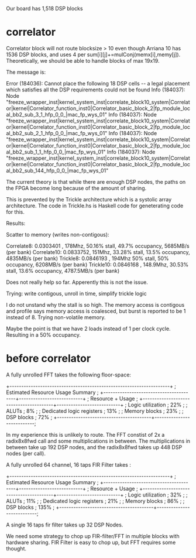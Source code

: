 Our board has 1,518 DSP blocks

# correlator

Correlator block will not route blocksize > 10 even though Arriana 10 has 1536 DSP blocks, and uses 4 per sum[i][j]+=mulConj(memx[i],memy[j]). Theoretically, we should be able to handle blocks of max 19x19.

The message is:

Error (184036): Cannot place the following 18 DSP cells -- a legal placement which satisfies all the DSP requirements could not be found
    Info (184037): Node "freeze_wrapper_inst|kernel_system_inst|correlate_block10_system|Correlator|kernel|Correlator_function_inst0|Correlator_basic_block_2|fp_module_local_bb2_sub_3_1_hfp_0_0_|mac_fp_wys_01"
    Info (184037): Node "freeze_wrapper_inst|kernel_system_inst|correlate_block10_system|Correlator|kernel|Correlator_function_inst0|Correlator_basic_block_2|fp_module_local_bb2_sub_2_1_hfp_0_0_|mac_fp_wys_01"
    Info (184037): Node "freeze_wrapper_inst|kernel_system_inst|correlate_block10_system|Correlator|kernel|Correlator_function_inst0|Correlator_basic_block_2|fp_module_local_bb2_sub_1_1_hfp_0_0_|mac_fp_wys_01"
    Info (184037): Node "freeze_wrapper_inst|kernel_system_inst|correlate_block10_system|Correlator|kernel|Correlator_function_inst0|Correlator_basic_block_2|fp_module_local_bb2_sub_144_hfp_0_0_|mac_fp_wys_01"
   
The current theory is that while there are enough DSP nodes, the paths on the FPGA become long because of the amount of sharing.

This is prevented by the Trickle architecture which is a systolic array architecture.
The code in Trickle.hs is Haskell code for geneterating code for this.

Results: 


Scatter to memory (writes non-contigous):

Correlate8: 0.0303401 , 178Mhz, 50.16% stall, 49.7% occupancy, 5685MB/s (per bank)
Correlate10: 0.0833752, 151Mhz, 33.28% stall, 13.5% occupancy, 4835MB/s (per bank)
Trickle8: 0.0846193 , 194Mhz 50% stall, 50% occupancy, 6208MB/s (per bank)
Trickle10: 0.0846168 , 148.9Mhz, 30.53% stall, 13.6% occupancy, 4787.5MB/s (per bank) 

Does not really help so far. Apperently this is not the issue.

Trying: write contigous, unroll in time, simplify trickle logic

I do not unstand why the stall is so high. The memory access is contigous and profile says memory access is coalesced, but burst is reported to be 1 instead of 8. Trying non-volatile memory. 

Maybe the point is that we have 2 loads instead of 1 per clock cycle. Resulting in a 50% occupancy.

# before correlator

A fully unrolled FFT takes the following floor-space:

+--------------------------------------------------------------------+
; Estimated Resource Usage Summary                                   ;
+----------------------------------------+---------------------------+
; Resource                               + Usage                     ;
+----------------------------------------+---------------------------+
; Logic utilization                      ;   22%                     ;
; ALUTs                                  ;    8%                     ;
; Dedicated logic registers              ;   13%                     ;
; Memory blocks                          ;   23%                     ;
; DSP blocks                             ;   72%                     ;
+----------------------------------------+---------------------------;

In my experience this is unlikely to route. The FFT constist of 2x a radix8x8fwd call and some multiplications in between. The multiplications in between take up 192 DSP nodes, and the radix8x8fwd takes up 448 DSP nodes (per call).

A fully unrolled 64 channel, 16 taps FIR Filter takes :

+--------------------------------------------------------------------+
; Estimated Resource Usage Summary                                   ;
+----------------------------------------+---------------------------+
; Resource                               + Usage                     ;
+----------------------------------------+---------------------------+
; Logic utilization                      ;   32%                     ;
; ALUTs                                  ;   11%                     ;
; Dedicated logic registers              ;   21%                     ;
; Memory blocks                          ;   86%                     ;
; DSP blocks                             ;  135%                     ;
+----------------------------------------+---------------------------;

A single 16 taps fir filter takes up 32 DSP Nodes.


We need some strategy to chop up FIR-filter/FFT in multiple blocks with hardware sharing. FIR Filter is easy to chop up, but FFT requires some thought.
